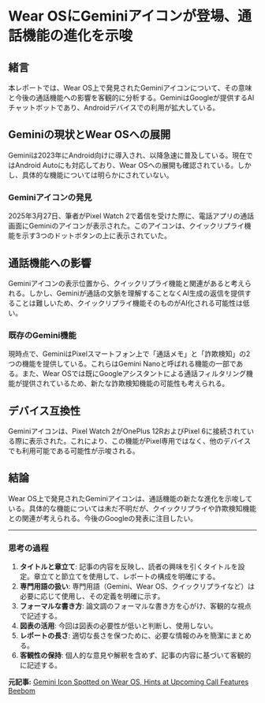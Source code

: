 # Wear OSにGeminiアイコンが登場、通話機能の進化を示唆

## 緒言

本レポートでは、Wear OS上で発見されたGeminiアイコンについて、その意味と今後の通話機能への影響を客観的に分析する。GeminiはGoogleが提供するAIチャットボットであり、Androidデバイスでの利用が拡大している。

## Geminiの現状とWear OSへの展開

Geminiは2023年にAndroid向けに導入され、以降急速に普及している。現在ではAndroid Autoにも対応しており、Wear OSへの展開も確認されている。しかし、具体的な機能については明らかにされていない。

### Geminiアイコンの発見

2025年3月27日、筆者がPixel Watch 2で着信を受けた際に、電話アプリの通話画面にGeminiのアイコンが表示された。このアイコンは、クイックリプライ機能を示す3つのドットボタンの上に表示されていた。

## 通話機能への影響

Geminiアイコンの表示位置から、クイックリプライ機能と関連があると考えられる。しかし、Geminiが通話の文脈を理解することなくAI生成の返信を提供することは難しいため、クイックリプライ機能そのものがAI化される可能性は低い。

### 既存のGemini機能

現時点で、GeminiはPixelスマートフォン上で「通話メモ」と「詐欺検知」の2つの機能を提供している。これらはGemini Nanoと呼ばれる機能の一部である。また、Wear OSでは既にGoogleアシスタントによる通話フィルタリング機能が提供されているため、新たな詐欺検知機能の可能性も考えられる。

## デバイス互換性

Geminiアイコンは、Pixel Watch 2がOnePlus 12RおよびPixel 6に接続されている際に表示された。これにより、この機能がPixel専用ではなく、他のデバイスでも利用可能である可能性が示唆される。

## 結論

Wear OS上で発見されたGeminiアイコンは、通話機能の新たな進化を示唆している。具体的な機能については未だ不明だが、クイックリプライや詐欺検知機能との関連が考えられる。今後のGoogleの発表に注目したい。

---

### 思考の過程

1. **タイトルと章立て**: 記事の内容を反映し、読者の興味を引くタイトルを設定。章立てと節立てを使用して、レポートの構成を明確にする。
2. **専門用語の扱い**: 専門用語（Gemini、Wear OS、クイックリプライなど）は必要に応じて使用し、その定義を明確に示す。
3. **フォーマルな書き方**: 論文調のフォーマルな書き方を心がけ、客観的な視点で記述する。
4. **図表の活用**: 今回は図表の必要性が低いと判断し、使用しない。
5. **レポートの長さ**: 適切な長さを保つために、必要な情報のみを簡潔にまとめる。
6. **客観性の保持**: 個人的な意見や解釈を含めず、記事の内容に基づいて客観的に記述する。

**元記事:** [Gemini Icon Spotted on Wear OS, Hints at Upcoming Call Features Beebom](https://beebom.com/gemini-icon-spotted-on-wear-os-call-screen/)
